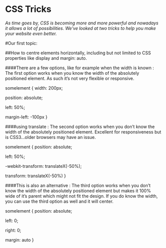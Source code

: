 # CSS Tricks

*As time goes by, CSS is becoming more and more powerful and nowadays it allows a lot of possibilities. We've looked at two tricks to help you make your website even better.*

#Our first topic:

##How to centre elements horizontally, including but not limited to CSS properties like display and margin: auto.

####There are a few options, like for example when the width is known :
The first option works when you know the width of the absolutely positioned element. As such it’s not very flexible or responsive.

somelement {
width: 200px;

position: absolute;

left: 50%;

margin-left: -100px
}

####using translate :
The second option works when you don’t know the width of the absolutely positioned element. Excellent for responsiveness but is CSS3…older browsers may have an issue.

somelement {
position: absolute;

left: 50%;

-webkit-transform: translateX(-50%);

transform: translateX(-50%)
}

####This is also an alternative :
The third option works when you don’t know the width of the absolutely positioned element but makes it 100% wide of it’s parent which might not fit the design. If you do know the width, you can use the third option as well and it will center.

somelement {
position: absolute;

left: 0;

right: 0;

margin: auto
}

